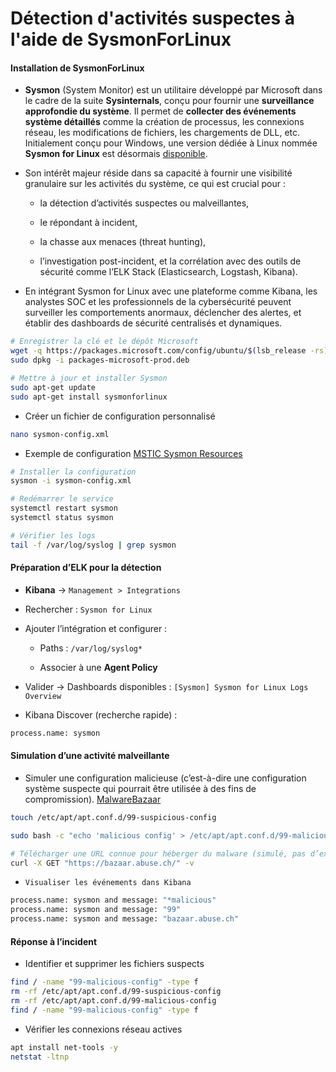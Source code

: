 # Détection d'activités suspectes à l'aide de SysmonForLinux

#### Installation de SysmonForLinux

- **Sysmon** (System Monitor) est un utilitaire développé par Microsoft dans le cadre de la suite **Sysinternals**, conçu pour fournir une **surveillance approfondie du système**. Il permet de **collecter des événements système détaillés** comme la création de processus, les connexions réseau, les modifications de fichiers, les chargements de DLL, etc. Initialement conçu pour Windows, une version dédiée à Linux nommée **Sysmon for Linux** est désormais [disponible](https://learn.microsoft.com/en-us/sysinternals/downloads/sysmon).

- Son intérêt majeur réside dans sa capacité à fournir une visibilité granulaire sur les activités du système, ce qui est crucial pour :

  - la détection d’activités suspectes ou malveillantes,

  - le répondant à incident,

  - la chasse aux menaces (threat hunting),

  - l’investigation post-incident, et la corrélation avec des outils de sécurité comme l’ELK Stack (Elasticsearch, Logstash, Kibana).

- En intégrant Sysmon for Linux avec une plateforme comme Kibana, les analystes SOC et les professionnels de la cybersécurité peuvent surveiller les comportements anormaux, déclencher des alertes, et établir des dashboards de sécurité centralisés et dynamiques.

```sh
# Enregistrer la clé et le dépôt Microsoft
wget -q https://packages.microsoft.com/config/ubuntu/$(lsb_release -rs)/packages-microsoft-prod.deb -O packages-microsoft-prod.deb
sudo dpkg -i packages-microsoft-prod.deb

# Mettre à jour et installer Sysmon
sudo apt-get update
sudo apt-get install sysmonforlinux
```

- Créer un fichier de configuration personnalisé

```sh
nano sysmon-config.xml
```

- Exemple de configuration [MSTIC Sysmon Resources](https://github.com/microsoft/MSTIC-Sysmon/blob/main/linux/configs/main.xml)

```sh
# Installer la configuration
sysmon -i sysmon-config.xml

# Redémarrer le service
systemctl restart sysmon
systemctl status sysmon

# Vérifier les logs
tail -f /var/log/syslog | grep sysmon
```

#### Préparation d’ELK pour la détection

- **Kibana** → `Management > Integrations`

- Rechercher : `Sysmon for Linux`

- Ajouter l’intégration et configurer :

  - Paths : `/var/log/syslog*`

  - Associer à une **Agent Policy**

- Valider → Dashboards disponibles : `[Sysmon] Sysmon for Linux Logs Overview`

- Kibana Discover (recherche rapide) :

```sh
process.name: sysmon
```

#### Simulation d’une activité malveillante

- Simuler une configuration malicieuse (c’est-à-dire une configuration système suspecte qui pourrait être utilisée à des fins de compromission). [MalwareBazaar](https://bazaar.abuse.ch/)

```sh
touch /etc/apt/apt.conf.d/99-suspicious-config

sudo bash -c "echo 'malicious config' > /etc/apt/apt.conf.d/99-malicious-config"

# Télécharger une URL connue pour héberger du malware (simulé, pas d’exécution réelle ici)
curl -X GET "https://bazaar.abuse.ch/" -v
```

- `Visualiser les événements dans Kibana`

```sh
process.name: sysmon and message: "*malicious"
process.name: sysmon and message: "99"
process.name: sysmon and message: "bazaar.abuse.ch"
```

#### Réponse à l’incident

- Identifier et supprimer les fichiers suspects

```sh
find / -name "99-malicious-config" -type f
rm -rf /etc/apt/apt.conf.d/99-suspicious-config
rm -rf /etc/apt/apt.conf.d/99-malicious-config
find / -name "99-malicious-config" -type f
```

- Vérifier les connexions réseau actives

```sh
apt install net-tools -y
netstat -ltnp
```
